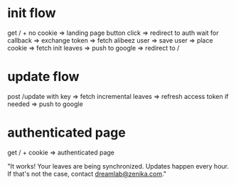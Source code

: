 # init flow

get / + no cookie => landing page
button click => redirect to auth
wait for callback
=> exchange token
=> fetch alibeez user
=> save user
=> place cookie
=> fetch init leaves
=> push to google
=> redirect to /

# update flow

post /update with key
=> fetch incremental leaves
=> refresh access token if needed
=> push to google

# authenticated page

get / + cookie => authenticated page

"It works! Your leaves are being synchronized. Updates happen every hour. If that's not the case, contact dreamlab@zenika.com."
